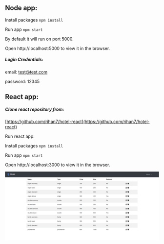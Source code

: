 ## Node app:
Install packages `npm install`

Run app `npm start`

By default it will run on port 5000.

Open http://localhost:5000 to view it in the browser.

##### Login Credentials:
email: test@test.com

password: 12345

## React app:
##### Clone react repository from:
[https://github.com/rihan7/hotel-react](https://github.com/rihan7/hotel-react)

Run react app:

Install packages `npm install`

Run app `npm start`

Open http://localhost:3000 to view it in the browser.

![](https://github.com/rihan7/hotel-react/blob/master/temp/4.%20hotel-backend.png)
